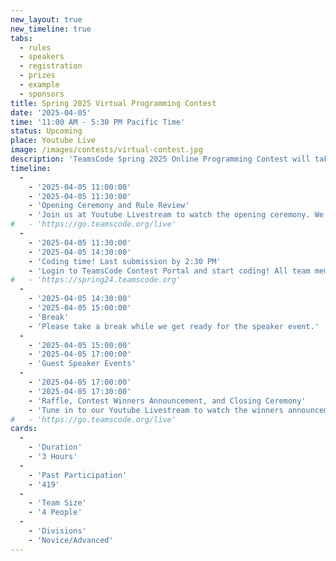 ```yaml
---
new_layout: true
new_timeline: true
tabs:
  - rules
  - speakers
  - registration
  - prizes
  - example
  - sponsors
title: Spring 2025 Virtual Programming Contest
date: '2025-04-05'
time: '11:00 AM - 5:30 PM Pacific Time'
status: Upcoming 
place: Youtube Live
image: /images/contests/virtual-contest.jpg
description: 'TeamsCode Spring 2025 Online Programming Contest will take place on Sunday, April 5th, from 11:00 AM to 5:30 PM (Pacific Time) through a Youtube livestream! Computer science students are welcomed to join this competitive programming experience! Teams of up to 4 students will spend 3 hours solving interesting algorithmic problems. There will be two divisions: Novice and Advanced. Prizes will be given out, including placement awards, raffle prizes, and more! Only pre-college participants are eligible for prizes.'
timeline:
  -
    - '2025-04-05 11:00:00'
    - '2025-04-05 11:30:00'
    - 'Opening Ceremony and Rule Review'
    - 'Join us at Youtube Livestream to watch the opening ceremony. We will also be going over the rules of the contest.'
#   - 'https://go.teamscode.org/live'
  -
    - '2025-04-05 11:30:00'
    - '2025-04-05 14:30:00'
    - 'Coding time! Last submission by 2:30 PM'
    - 'Login to TeamsCode Contest Portal and start coding! All team members can submit solutions and get instant feedbacks until 2:30 PM.'
#   - 'https://spring24.teamscode.org'
  -
    - '2025-04-05 14:30:00'
    - '2025-04-05 15:00:00'
    - 'Break'
    - 'Please take a break while we get ready for the speaker event.'
  -
    - '2025-04-05 15:00:00'
    - '2025-04-05 17:00:00'
    - 'Guest Speaker Events'
  -
    - '2025-04-05 17:00:00'
    - '2025-04-05 17:30:00'
    - 'Raffle, Contest Winners Announcement, and Closing Ceremony'
    - 'Tune in to our Youtube Livestream to watch the winners announcement, raffle, and our final closing ceremony.'
#   - 'https://go.teamscode.org/live'
cards:
  -
    - 'Duration'
    - '3 Hours'
  -
    - 'Past Participation'
    - '419'
  -
    - 'Team Size'
    - '4 People'
  -
    - 'Divisions'
    - 'Novice/Advanced'
---
```

